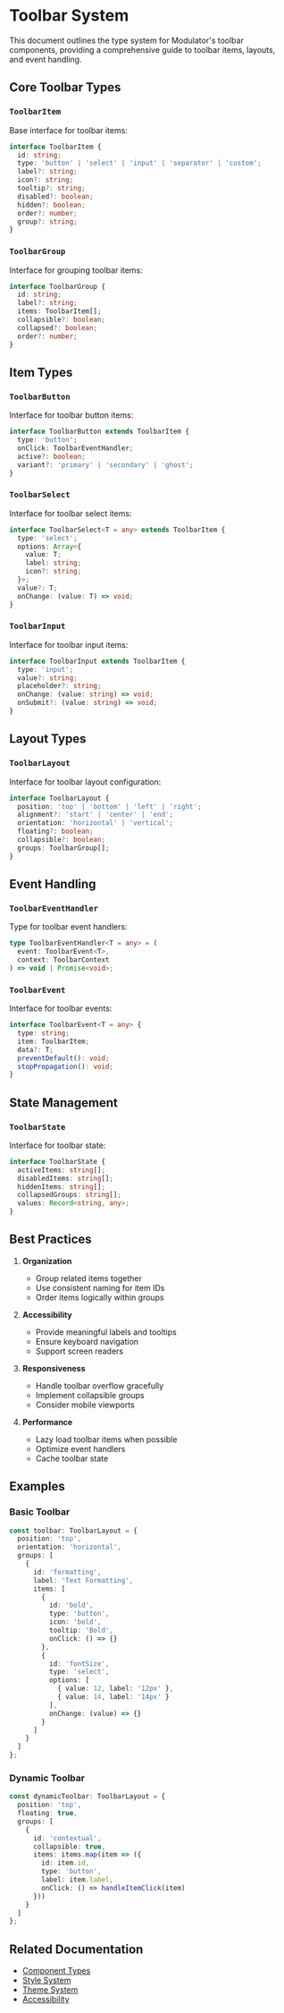 # Toolbar System

This document outlines the type system for Modulator's toolbar components, providing a comprehensive guide to toolbar items, layouts, and event handling.

## Core Toolbar Types

### `ToolbarItem`

Base interface for toolbar items:

```typescript
interface ToolbarItem {
  id: string;
  type: 'button' | 'select' | 'input' | 'separator' | 'custom';
  label?: string;
  icon?: string;
  tooltip?: string;
  disabled?: boolean;
  hidden?: boolean;
  order?: number;
  group?: string;
}
```

### `ToolbarGroup`

Interface for grouping toolbar items:

```typescript
interface ToolbarGroup {
  id: string;
  label?: string;
  items: ToolbarItem[];
  collapsible?: boolean;
  collapsed?: boolean;
  order?: number;
}
```

## Item Types

### `ToolbarButton`

Interface for toolbar button items:

```typescript
interface ToolbarButton extends ToolbarItem {
  type: 'button';
  onClick: ToolbarEventHandler;
  active?: boolean;
  variant?: 'primary' | 'secondary' | 'ghost';
}
```

### `ToolbarSelect`

Interface for toolbar select items:

```typescript
interface ToolbarSelect<T = any> extends ToolbarItem {
  type: 'select';
  options: Array<{
    value: T;
    label: string;
    icon?: string;
  }>;
  value?: T;
  onChange: (value: T) => void;
}
```

### `ToolbarInput`

Interface for toolbar input items:

```typescript
interface ToolbarInput extends ToolbarItem {
  type: 'input';
  value?: string;
  placeholder?: string;
  onChange: (value: string) => void;
  onSubmit?: (value: string) => void;
}
```

## Layout Types

### `ToolbarLayout`

Interface for toolbar layout configuration:

```typescript
interface ToolbarLayout {
  position: 'top' | 'bottom' | 'left' | 'right';
  alignment?: 'start' | 'center' | 'end';
  orientation: 'horizontal' | 'vertical';
  floating?: boolean;
  collapsible?: boolean;
  groups: ToolbarGroup[];
}
```

## Event Handling

### `ToolbarEventHandler`

Type for toolbar event handlers:

```typescript
type ToolbarEventHandler<T = any> = (
  event: ToolbarEvent<T>,
  context: ToolbarContext
) => void | Promise<void>;
```

### `ToolbarEvent`

Interface for toolbar events:

```typescript
interface ToolbarEvent<T = any> {
  type: string;
  item: ToolbarItem;
  data?: T;
  preventDefault(): void;
  stopPropagation(): void;
}
```

## State Management

### `ToolbarState`

Interface for toolbar state:

```typescript
interface ToolbarState {
  activeItems: string[];
  disabledItems: string[];
  hiddenItems: string[];
  collapsedGroups: string[];
  values: Record<string, any>;
}
```

## Best Practices

1. **Organization**
   - Group related items together
   - Use consistent naming for item IDs
   - Order items logically within groups

2. **Accessibility**
   - Provide meaningful labels and tooltips
   - Ensure keyboard navigation
   - Support screen readers

3. **Responsiveness**
   - Handle toolbar overflow gracefully
   - Implement collapsible groups
   - Consider mobile viewports

4. **Performance**
   - Lazy load toolbar items when possible
   - Optimize event handlers
   - Cache toolbar state

## Examples

### Basic Toolbar

```typescript
const toolbar: ToolbarLayout = {
  position: 'top',
  orientation: 'horizontal',
  groups: [
    {
      id: 'formatting',
      label: 'Text Formatting',
      items: [
        {
          id: 'bold',
          type: 'button',
          icon: 'bold',
          tooltip: 'Bold',
          onClick: () => {}
        },
        {
          id: 'fontSize',
          type: 'select',
          options: [
            { value: 12, label: '12px' },
            { value: 14, label: '14px' }
          ],
          onChange: (value) => {}
        }
      ]
    }
  ]
};
```

### Dynamic Toolbar

```typescript
const dynamicToolbar: ToolbarLayout = {
  position: 'top',
  floating: true,
  groups: [
    {
      id: 'contextual',
      collapsible: true,
      items: items.map(item => ({
        id: item.id,
        type: 'button',
        label: item.label,
        onClick: () => handleItemClick(item)
      }))
    }
  ]
};
```

## Related Documentation

- [Component Types](./components.md)
- [Style System](./styles.md)
- [Theme System](./theme.md)
- [Accessibility](./accessibility.md)
